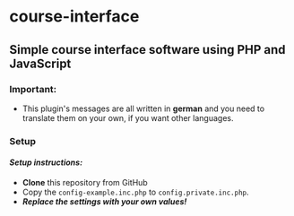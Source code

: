 # course-interface
## Simple course interface software using PHP and JavaScript
### Important:
- This plugin's messages are all written in **german** and you need to translate them on your own, if you want other languages.

### Setup
#### _Setup instructions:_

- **Clone** this repository from GitHub
- Copy the ```config-example.inc.php``` to ```config.private.inc.php```.
- **_Replace the settings with your own values!_**